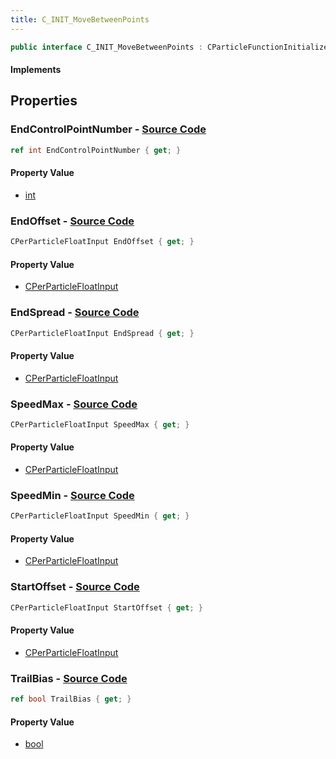 ```yaml
---
title: C_INIT_MoveBetweenPoints
---
```


```csharp
public interface C_INIT_MoveBetweenPoints : CParticleFunctionInitializer, CParticleFunction, ISchemaClass<CParticleFunction>, ISchemaClass<CParticleFunctionInitializer>, ISchemaClass<C_INIT_MoveBetweenPoints>, ISchemaField, ISchemaClass, INativeHandle
```

#### Implements

## Properties

### **EndControlPointNumber** - [Source Code](https://github.com/swiftly-solution/swiftlys2/blob/main/managed/src/SwiftlyS2.Generated/Schemas/Interfaces/C_INIT_MoveBetweenPoints.cs#L26)

```csharp
ref int EndControlPointNumber { get; }
```

#### Property Value

- [int](https://learn.microsoft.com/dotnet/api/system.int32)

### **EndOffset** - [Source Code](https://github.com/swiftly-solution/swiftlys2/blob/main/managed/src/SwiftlyS2.Generated/Schemas/Interfaces/C_INIT_MoveBetweenPoints.cs#L24)

```csharp
CPerParticleFloatInput EndOffset { get; }
```

#### Property Value

- [CPerParticleFloatInput](/docs/api/shared/schemadefinitions/cperparticlefloatinput)

### **EndSpread** - [Source Code](https://github.com/swiftly-solution/swiftlys2/blob/main/managed/src/SwiftlyS2.Generated/Schemas/Interfaces/C_INIT_MoveBetweenPoints.cs#L20)

```csharp
CPerParticleFloatInput EndSpread { get; }
```

#### Property Value

- [CPerParticleFloatInput](/docs/api/shared/schemadefinitions/cperparticlefloatinput)

### **SpeedMax** - [Source Code](https://github.com/swiftly-solution/swiftlys2/blob/main/managed/src/SwiftlyS2.Generated/Schemas/Interfaces/C_INIT_MoveBetweenPoints.cs#L18)

```csharp
CPerParticleFloatInput SpeedMax { get; }
```

#### Property Value

- [CPerParticleFloatInput](/docs/api/shared/schemadefinitions/cperparticlefloatinput)

### **SpeedMin** - [Source Code](https://github.com/swiftly-solution/swiftlys2/blob/main/managed/src/SwiftlyS2.Generated/Schemas/Interfaces/C_INIT_MoveBetweenPoints.cs#L16)

```csharp
CPerParticleFloatInput SpeedMin { get; }
```

#### Property Value

- [CPerParticleFloatInput](/docs/api/shared/schemadefinitions/cperparticlefloatinput)

### **StartOffset** - [Source Code](https://github.com/swiftly-solution/swiftlys2/blob/main/managed/src/SwiftlyS2.Generated/Schemas/Interfaces/C_INIT_MoveBetweenPoints.cs#L22)

```csharp
CPerParticleFloatInput StartOffset { get; }
```

#### Property Value

- [CPerParticleFloatInput](/docs/api/shared/schemadefinitions/cperparticlefloatinput)

### **TrailBias** - [Source Code](https://github.com/swiftly-solution/swiftlys2/blob/main/managed/src/SwiftlyS2.Generated/Schemas/Interfaces/C_INIT_MoveBetweenPoints.cs#L28)

```csharp
ref bool TrailBias { get; }
```

#### Property Value

- [bool](https://learn.microsoft.com/dotnet/api/system.boolean)

